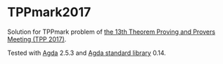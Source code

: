 # TPPmark2017

Solution for TPPmark problem of [the 13th Theorem Proving and Provers Meeting (TPP 2017)](https://aigarashi.github.io/TPP2017/).

Tested with [Agda](http://wiki.portal.chalmers.se/agda/pmwiki.php) 2.5.3 and [Agda standard library](http://wiki.portal.chalmers.se/agda/pmwiki.php?n=Libraries.StandardLibrary) 0.14.
